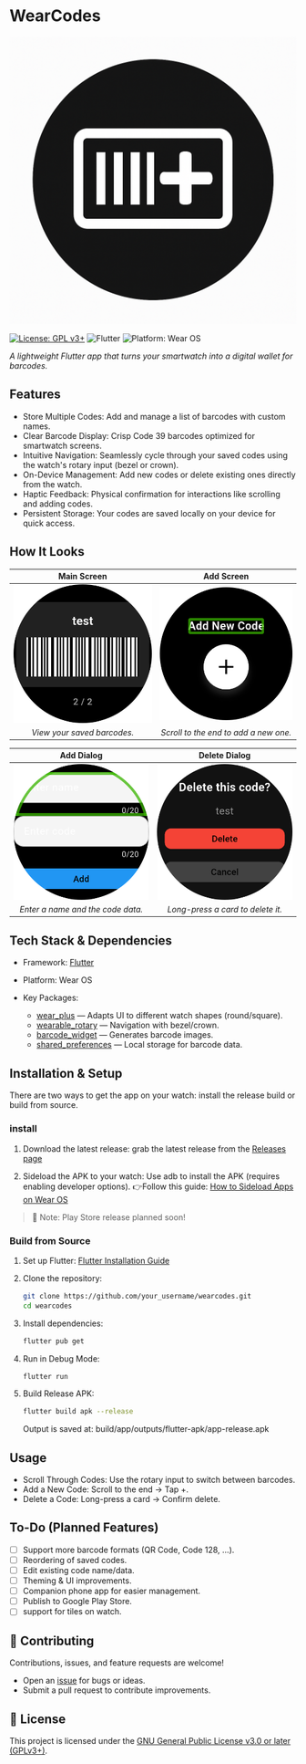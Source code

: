 # WearCodes

![WearCodes Icon](assets/icon.png)

[![License: GPL v3+](https://img.shields.io/badge/License-GPLv3+-blue.svg)](LICENSE)
![Flutter](https://img.shields.io/badge/Flutter-Ready-blue)
![Platform: Wear OS](https://img.shields.io/badge/Platform-Wear%20OS-green)

*A lightweight Flutter app that turns your smartwatch into a digital wallet for barcodes.*

## Features

* Store Multiple Codes: Add and manage a list of barcodes with custom names.
* Clear Barcode Display: Crisp Code 39 barcodes optimized for smartwatch screens.
* Intuitive Navigation: Seamlessly cycle through your saved codes using the watch's rotary input (bezel or crown).
* On-Device Management: Add new codes or delete existing ones directly from the watch.
* Haptic Feedback: Physical confirmation for interactions like scrolling and adding codes.
* Persistent Storage: Your codes are saved locally on your device for quick access.

## How It Looks

|                  Main Screen                  |               Add Screen              |
| :-------------------------------------------: | :-----------------------------------: |
| ![Barcode Tile](screenshots/barcode_tile.png) | ![Add Tile](screenshots/add_tile.png) |
|          *View your saved barcodes.*          | *Scroll to the end to add a new one.* |

|                   Add Dialog                   |                 Delete Dialog                 |
| :--------------------------------------------: | :-------------------------------------------: |
| ![Add Popup](screenshots/add_screen_popup.png) | ![Delete Popup](screenshots/delete_popup.png) |
|        *Enter a name and the code data.*       |       *Long-press a card to delete it.*       |

## Tech Stack & Dependencies

* Framework: [Flutter](https://flutter.dev/)
* Platform: Wear OS
* Key Packages:

  * [wear_plus](https://pub.dev/packages/wear_plus) — Adapts UI to different watch shapes (round/square).
  * [wearable_rotary](https://pub.dev/packages/wearable_rotary) — Navigation with bezel/crown.
  * [barcode_widget](https://pub.dev/packages/barcode_widget) — Generates barcode images.
  * [shared_preferences](https://pub.dev/packages/shared_preferences) — Local storage for barcode data.

## Installation & Setup

There are two ways to get the app on your watch: install the release build or build from source.

### install

1. Download the latest release:
   grab the latest release from the [Releases page](https://github.com/techexplorers123/wearcodes/releases/latest)

2. Sideload the APK to your watch:
   Use adb to install the APK (requires enabling developer options).
   👉Follow this guide: [How to Sideload Apps on Wear OS](https://www.howtogeek.com/792549/how-to-sideload-apps-on-wear-os/)

> 📌 Note: Play Store release planned soon!

### Build from Source

1. Set up Flutter: [Flutter Installation Guide](https://docs.flutter.dev/get-started/install)
2. Clone the repository:

   ```sh
   git clone https://github.com/your_username/wearcodes.git
   cd wearcodes
   ```
   
3. Install dependencies:

   ```sh
   flutter pub get
   ```
   
4. Run in Debug Mode:

   ```sh
   flutter run
   ```
   
5. Build Release APK:

   ```sh
   flutter build apk --release
   ```

   Output is saved at: build/app/outputs/flutter-apk/app-release.apk

## Usage

* Scroll Through Codes: Use the rotary input to switch between barcodes.
* Add a New Code: Scroll to the end → Tap +.
* Delete a Code: Long-press a card → Confirm delete.

## To-Do (Planned Features)

* [ ] Support more barcode formats (QR Code, Code 128, ...).
* [ ] Reordering of saved codes.
* [ ] Edit existing code name/data.
* [ ] Theming & UI improvements.
* [ ] Companion phone app for easier management.
* [ ] Publish to Google Play Store.
* [ ] support for tiles on watch.

## 🤝 Contributing

Contributions, issues, and feature requests are welcome!

* Open an [issue](https://github.com/techexplorers123/wearcodes/issues) for bugs or ideas.
* Submit a pull request to contribute improvements.

## 📄 License

This project is licensed under the [GNU General Public License v3.0 or later (GPLv3+)](LICENSE).
